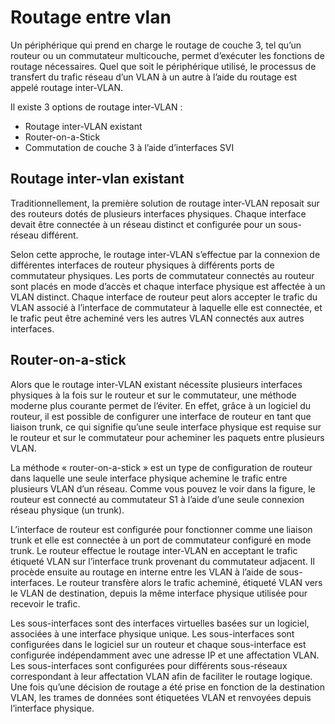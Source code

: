 # Routage entre vlan

Un périphérique qui prend en charge le routage de couche 3, tel qu’un routeur ou un commutateur multicouche, permet d’exécuter les fonctions de routage nécessaires. Quel que soit le périphérique utilisé, le processus de transfert du trafic réseau d’un VLAN à un autre à l’aide du routage est appelé routage inter-VLAN.

Il existe 3 options de routage inter-VLAN :

* Routage inter-VLAN existant
* Router-on-a-Stick
* Commutation de couche 3 à l’aide d’interfaces SVI

## Routage inter-vlan existant

Traditionnellement, la première solution de routage inter-VLAN reposait sur des routeurs dotés de plusieurs interfaces physiques. Chaque interface devait être connectée à un réseau distinct et configurée pour un sous-réseau différent.

Selon cette approche, le routage inter-VLAN s’effectue par la connexion de différentes interfaces de routeur physiques à différents ports de commutateur physiques. Les ports de commutateur connectés au routeur sont placés en mode d’accès et chaque interface physique est affectée à un VLAN distinct. Chaque interface de routeur peut alors accepter le trafic du VLAN associé à l’interface de commutateur à laquelle elle est connectée, et le trafic peut être acheminé vers les autres VLAN connectés aux autres interfaces.

## Router-on-a-stick

Alors que le routage inter-VLAN existant nécessite plusieurs interfaces physiques à la fois sur le routeur et sur le commutateur, une méthode moderne plus courante permet de l’éviter. En effet, grâce à un logiciel du routeur, il est possible de configurer une interface de routeur en tant que liaison trunk, ce qui signifie qu’une seule interface physique est requise sur le routeur et sur le commutateur pour acheminer les paquets entre plusieurs VLAN.

La méthode « router-on-a-stick » est un type de configuration de routeur dans laquelle une seule interface physique achemine le trafic entre plusieurs VLAN d’un réseau. Comme vous pouvez le voir dans la figure, le routeur est connecté au commutateur S1 à l’aide d’une seule connexion réseau physique (un trunk).

L’interface de routeur est configurée pour fonctionner comme une liaison trunk et elle est connectée à un port de commutateur configuré en mode trunk. Le routeur effectue le routage inter-VLAN en acceptant le trafic étiqueté VLAN sur l’interface trunk provenant du commutateur adjacent. Il procède ensuite au routage en interne entre les VLAN à l’aide de sous-interfaces. Le routeur transfère alors le trafic acheminé, étiqueté VLAN vers le VLAN de destination, depuis la même interface physique utilisée pour recevoir le trafic.

Les sous-interfaces sont des interfaces virtuelles basées sur un logiciel, associées à une interface physique unique. Les sous-interfaces sont configurées dans le logiciel sur un routeur et chaque sous-interface est configurée indépendamment avec une adresse IP et une affectation VLAN. Les sous-interfaces sont configurées pour différents sous-réseaux correspondant à leur affectation VLAN afin de faciliter le routage logique. Une fois qu’une décision de routage a été prise en fonction de la destination VLAN, les trames de données sont étiquetées VLAN et renvoyées depuis l’interface physique.